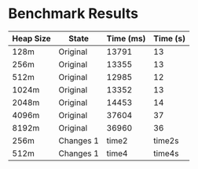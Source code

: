 # Benchmark Results

| Heap Size | State     | Time (ms) | Time (s) |
|-----------|-----------|-----------|----------|
| 128m      | Original  | 13791     | 13       |
| 256m      | Original  | 13355     | 13       |
| 512m      | Original  | 12985     | 12       |
| 1024m     | Original  | 13352     | 13       |
| 2048m     | Original  | 14453     | 14       |
| 4096m     | Original  | 37604     | 37       |
| 8192m     | Original  | 36960     | 36       |
| 256m      | Changes 1 | time2     | time2s   |
| 512m      | Changes 1 | time4     | time4s   |
